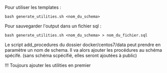 Pour utiliser les templates :
```
bash generate_utilities.sh <nom_du_schema>
```

Pour sauvegarder l'output dans un fichier sql :
```
bash generate_utilities.sh <nom_du_schema> > nom_du_fichier.sql
```


Le script add_procedures du dossier docker/centos7/data peut prendre en paramètre un nom de schema.
Il va alors ajouter les procédures au schéma spécifé. (sans schéma scpécifié, elles seront ajoutées à public)

!!! Toujours ajouter les utilities en premier
